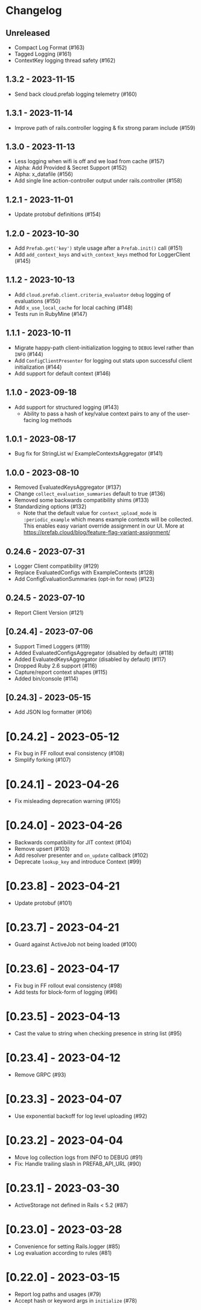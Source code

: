 # Changelog

## Unreleased
- Compact Log Format (#163)
- Tagged Logging (#161)
- ContextKey logging thread safety (#162)

## 1.3.2 - 2023-11-15
- Send back cloud.prefab logging telemetry (#160)

## 1.3.1 - 2023-11-14
- Improve path of rails.controller logging & fix strong param include (#159)

## 1.3.0 - 2023-11-13
- Less logging when wifi is off and we load from cache (#157)
- Alpha: Add Provided & Secret Support (#152)
- Alpha: x_datafile (#156)
- Add single line action-controller output under rails.controller (#158)

## 1.2.1 - 2023-11-01
- Update protobuf definitions (#154)


## 1.2.0 - 2023-10-30
- Add `Prefab.get('key')` style usage after a `Prefab.init()` call (#151)
- Add `add_context_keys` and `with_context_keys` method for LoggerClient (#145)

## 1.1.2 - 2023-10-13

- Add `cloud.prefab.client.criteria_evaluator` `debug` logging of evaluations (#150)
- Add `x_use_local_cache` for local caching (#148)
- Tests run in RubyMine (#147)

## 1.1.1 - 2023-10-11

- Migrate happy-path client-initialization logging to `DEBUG` level rather than `INFO` (#144)
- Add `ConfigClientPresenter` for logging out stats upon successful client initialization (#144)
- Add support for default context (#146)

## 1.1.0 - 2023-09-18

- Add support for structured logging (#143)
  - Ability to pass a hash of key/value context pairs to any of the user-facing log methods

## 1.0.1 - 2023-08-17

- Bug fix for StringList w/ ExampleContextsAggregator (#141)

## 1.0.0 - 2023-08-10

- Removed EvaluatedKeysAggregator (#137)
- Change `collect_evaluation_summaries` default to true (#136)
- Removed some backwards compatibility shims (#133)
- Standardizing options (#132)
  - Note that the default value for `context_upload_mode` is `:periodic_example` which means example contexts will be collected.
    This enables easy variant override assignment in our UI. More at https://prefab.cloud/blog/feature-flag-variant-assignment/

## 0.24.6 - 2023-07-31

- Logger Client compatibility (#129)
- Replace EvaluatedConfigs with ExampleContexts (#128)
- Add ConfigEvaluationSummaries (opt-in for now) (#123)

## 0.24.5 - 2023-07-10

- Report Client Version (#121)

## [0.24.4] - 2023-07-06

- Support Timed Loggers (#119)
- Added EvaluatedConfigsAggregator (disabled by default) (#118)
- Added EvaluatedKeysAggregator (disabled by default) (#117)
- Dropped Ruby 2.6 support (#116)
- Capture/report context shapes (#115)
- Added bin/console (#114)

## [0.24.3] - 2023-05-15

- Add JSON log formatter (#106)

# [0.24.2] - 2023-05-12

- Fix bug in FF rollout eval consistency (#108)
- Simplify forking (#107)

# [0.24.1] - 2023-04-26

- Fix misleading deprecation warning (#105)

# [0.24.0] - 2023-04-26

- Backwards compatibility for JIT context (#104)
- Remove upsert (#103)
- Add resolver presenter and `on_update` callback (#102)
- Deprecate `lookup_key` and introduce Context (#99)

# [0.23.8] - 2023-04-21

- Update protobuf (#101)

# [0.23.7] - 2023-04-21

- Guard against ActiveJob not being loaded (#100)

# [0.23.6] - 2023-04-17

- Fix bug in FF rollout eval consistency (#98)
- Add tests for block-form of logging (#96)

# [0.23.5] - 2023-04-13

- Cast the value to string when checking presence in string list (#95)

# [0.23.4] - 2023-04-12

- Remove GRPC (#93)

# [0.23.3] - 2023-04-07

- Use exponential backoff for log level uploading (#92)

# [0.23.2] - 2023-04-04

- Move log collection logs from INFO to DEBUG (#91)
- Fix: Handle trailing slash in PREFAB_API_URL (#90)

# [0.23.1] - 2023-03-30

- ActiveStorage not defined in Rails < 5.2 (#87)

# [0.23.0] - 2023-03-28

- Convenience for setting Rails.logger (#85)
- Log evaluation according to rules (#81)

# [0.22.0] - 2023-03-15

- Report log paths and usages (#79)
- Accept hash or keyword args in `initialize` (#78)
